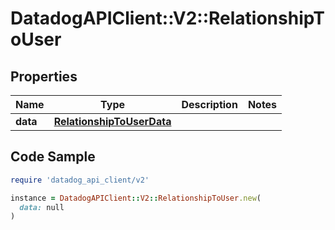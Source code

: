 # DatadogAPIClient::V2::RelationshipToUser

## Properties

| Name | Type | Description | Notes |
| ---- | ---- | ----------- | ----- |
| **data** | [**RelationshipToUserData**](RelationshipToUserData.md) |  |  |

## Code Sample

```ruby
require 'datadog_api_client/v2'

instance = DatadogAPIClient::V2::RelationshipToUser.new(
  data: null
)
```

